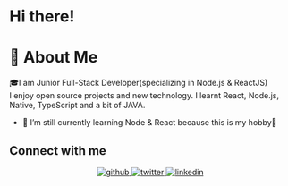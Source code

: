 # Hi there!

# 🚀 About Me
🎓I am Junior Full-Stack Developer(specializing in Node.js & ReactJS)<br>
I enjoy open source projects and new technology. I learnt React, Node.js, Native, TypeScript and a bit of JAVA.

- 🌱 I’m still currently learning Node & React because this is my hobby🎉




## Connect with me
<div align="center">
<a href="https://github.com/AfterFX" target="_blank">
<img src=https://img.shields.io/badge/github-%2324292e.svg?&style=for-the-badge&logo=github&logoColor=white alt=github style="margin-bottom: 5px;" />
</a>
<a href="https://twitter.com/After_FX_" target="_blank">
<img src=https://img.shields.io/badge/twitter-%2300acee.svg?&style=for-the-badge&logo=twitter&logoColor=white alt=twitter style="margin-bottom: 5px;" />
</a>
<a href="https://linkedin.com/in/svajūnas-norušis-2b39b8255" target="_blank">
<img src=https://img.shields.io/badge/linkedin-%231E77B5.svg?&style=for-the-badge&logo=linkedin&logoColor=white alt=linkedin style="margin-bottom: 5px;" />
</a>
</div>  














[//]: # (- 👋 Hi, I’m @AfterFX)

[//]: # (- 👀 I’m interested in ...)

[//]: # (- 🌱 I’m currently learning ...)

[//]: # (- 💞️ I’m looking to collaborate on ...)



<!---
AfterFX/AfterFX is a ✨ special ✨ repository because its `README.md` (this file) appears on your GitHub profile.
You can click the Preview link to take a look at your changes.
--->
